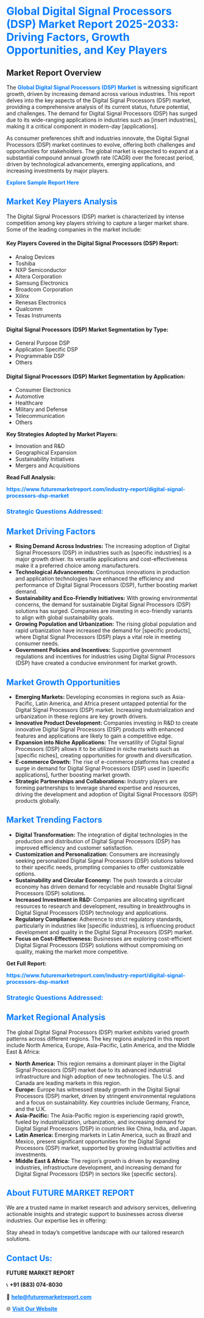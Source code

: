 <h1 style="color: #007BFF;">Global Digital Signal Processors (DSP) Market Report 2025-2033: Driving Factors, Growth Opportunities, and Key Players</h1>

<section id="overview">
<h2>Market Report Overview</h2>
<p>The <a href="https://www.futuremarketreport.com/industry-report/digital-signal-processors-dsp-market" style="color: #007BFF; text-decoration: none;"><strong>Global Digital Signal Processors (DSP) Market</strong></a> is witnessing significant growth, driven by increasing demand across various industries. This report delves into the key aspects of the Digital Signal Processors (DSP) market, providing a comprehensive analysis of its current status, future potential, and challenges. The demand for Digital Signal Processors (DSP) has surged due to its wide-ranging applications in industries such as [insert industries], making it a critical component in modern-day [applications].</p>
<p>As consumer preferences shift and industries innovate, the Digital Signal Processors (DSP) market continues to evolve, offering both challenges and opportunities for stakeholders. The global market is expected to expand at a substantial compound annual growth rate (CAGR) over the forecast period, driven by technological advancements, emerging applications, and increasing investments by major players.</p>
</section>

<section id="overview">
<p><a href="https://www.futuremarketreport.com/request-sample/reportId=75784" style="color: #007BFF; text-decoration: none;"><strong>Explore Sample Report Here</strong></a></p>
</section>

<section id="key-players">
<h2 style="color: #007BFF;">Market Key Players Analysis</h2>
<p>The Digital Signal Processors (DSP) market is characterized by intense competition among key players striving to capture a larger market share. Some of the leading companies in the market include:</p>
<h4>Key Players Covered in the Digital Signal Processors (DSP) Report:</h4>
<ul><li>Analog Devices</li><li>Toshiba</li><li>NXP Semiconductor</li><li>Altera Corporation</li><li>Samsung Electronics</li><li>Broadcom Corporation</li><li>Xilinx</li><li>Renesas Electronics</li><li>Qualcomm</li><li>Texas Instruments</li></ul>
<h4>Digital Signal Processors (DSP) Market Segmentation by Type:</h4>
<ul><li>General Purpose DSP</li><li>Application Specific DSP</li><li>Programmable DSP</li><li>Others</li></ul>

<h4>Digital Signal Processors (DSP) Market Segmentation by Application:</h4>
<ul><li>Consumer Electronics</li><li>Automotive</li><li>Healthcare</li><li>Military and Defense</li><li>Telecommunication</li><li>Others</li></ul>
<p><strong>Key Strategies Adopted by Market Players:</strong></p>
<ul>
<li>Innovation and R&D</li>
<li>Geographical Expansion</li>
<li>Sustainability Initiatives</li>
<li>Mergers and Acquisitions</li>
</ul>
</section>

<section>
<p><strong>Read Full Analysis: </strong></p><a href="https://www.futuremarketreport.com/industry-report/digital-signal-processors-dsp-market" style="color: #007BFF; text-decoration: none;"><strong>https://www.futuremarketreport.com/industry-report/digital-signal-processors-dsp-market</strong></a>
<h3 style="color: #007BFF;">Strategic Questions Addressed:</h3>
</section>

<section id="driving-factors">
<h2 style="color: #007BFF;">Market Driving Factors</h2>
<ul>
<li><strong>Rising Demand Across Industries:</strong> The increasing adoption of Digital Signal Processors (DSP) in industries such as [specific industries] is a major growth driver. Its versatile applications and cost-effectiveness make it a preferred choice among manufacturers.</li>
<li><strong>Technological Advancements:</strong> Continuous innovations in production and application technologies have enhanced the efficiency and performance of Digital Signal Processors (DSP), further boosting market demand.</li>
<li><strong>Sustainability and Eco-Friendly Initiatives:</strong> With growing environmental concerns, the demand for sustainable Digital Signal Processors (DSP) solutions has surged. Companies are investing in eco-friendly variants to align with global sustainability goals.</li>
<li><strong>Growing Population and Urbanization:</strong> The rising global population and rapid urbanization have increased the demand for [specific products], where Digital Signal Processors (DSP) plays a vital role in meeting consumer needs.</li>
<li><strong>Government Policies and Incentives:</strong> Supportive government regulations and incentives for industries using Digital Signal Processors (DSP) have created a conducive environment for market growth.</li>
</ul>
</section>

<section id="growth-opportunities">
<h2 style="color: #007BFF;">Market Growth Opportunities</h2>
<ul>
<li><strong>Emerging Markets:</strong> Developing economies in regions such as Asia-Pacific, Latin America, and Africa present untapped potential for the Digital Signal Processors (DSP) market. Increasing industrialization and urbanization in these regions are key growth drivers.</li>
<li><strong>Innovative Product Development:</strong> Companies investing in R&D to create innovative Digital Signal Processors (DSP) products with enhanced features and applications are likely to gain a competitive edge.</li>
<li><strong>Expansion into Niche Applications:</strong> The versatility of Digital Signal Processors (DSP) allows it to be utilized in niche markets such as [specific niches], creating opportunities for growth and diversification.</li>
<li><strong>E-commerce Growth:</strong> The rise of e-commerce platforms has created a surge in demand for Digital Signal Processors (DSP) used in [specific applications], further boosting market growth.</li>
<li><strong>Strategic Partnerships and Collaborations:</strong> Industry players are forming partnerships to leverage shared expertise and resources, driving the development and adoption of Digital Signal Processors (DSP) products globally.</li>
</ul>
</section>

<section id="trending-factors">
<h2 style="color: #007BFF;">Market Trending Factors</h2>
<ul>
<li><strong>Digital Transformation:</strong> The integration of digital technologies in the production and distribution of Digital Signal Processors (DSP) has improved efficiency and customer satisfaction.</li>
<li><strong>Customization and Personalization:</strong> Consumers are increasingly seeking personalized Digital Signal Processors (DSP) solutions tailored to their specific needs, prompting companies to offer customizable options.</li>
<li><strong>Sustainability and Circular Economy:</strong> The push towards a circular economy has driven demand for recyclable and reusable Digital Signal Processors (DSP) solutions.</li>
<li><strong>Increased Investment in R&D:</strong> Companies are allocating significant resources to research and development, resulting in breakthroughs in Digital Signal Processors (DSP) technology and applications.</li>
<li><strong>Regulatory Compliance:</strong> Adherence to strict regulatory standards, particularly in industries like [specific industries], is influencing product development and quality in the Digital Signal Processors (DSP) market.</li>
<li><strong>Focus on Cost-Effectiveness:</strong> Businesses are exploring cost-efficient Digital Signal Processors (DSP) solutions without compromising on quality, making the market more competitive.</li>
</ul>
</section>

<section>
<p><strong>Get Full Report: </strong></p><a href="https://www.futuremarketreport.com/industry-report/digital-signal-processors-dsp-market" style="color: #007BFF; text-decoration: none;"><strong>https://www.futuremarketreport.com/industry-report/digital-signal-processors-dsp-market</strong></a>
<h3 style="color: #007BFF;">Strategic Questions Addressed:</h3>
</section>


<section id="regional-analysis">
<h2 style="color: #007BFF;">Market Regional Analysis</h2>
<p>The global Digital Signal Processors (DSP) market exhibits varied growth patterns across different regions. The key regions analyzed in this report include North America, Europe, Asia-Pacific, Latin America, and the Middle East & Africa:</p>
<ul>
<li><strong>North America:</strong> This region remains a dominant player in the Digital Signal Processors (DSP) market due to its advanced industrial infrastructure and high adoption of new technologies. The U.S. and Canada are leading markets in this region.</li>
<li><strong>Europe:</strong> Europe has witnessed steady growth in the Digital Signal Processors (DSP) market, driven by stringent environmental regulations and a focus on sustainability. Key countries include Germany, France, and the U.K.</li>
<li><strong>Asia-Pacific:</strong> The Asia-Pacific region is experiencing rapid growth, fueled by industrialization, urbanization, and increasing demand for Digital Signal Processors (DSP) in countries like China, India, and Japan.</li>
<li><strong>Latin America:</strong> Emerging markets in Latin America, such as Brazil and Mexico, present significant opportunities for the Digital Signal Processors (DSP) market, supported by growing industrial activities and investments.</li>
<li><strong>Middle East & Africa:</strong> The region’s growth is driven by expanding industries, infrastructure development, and increasing demand for Digital Signal Processors (DSP) in sectors like [specific sectors].</li>
</ul>
</section>

<footer>
<h2 style="color: #007BFF;">About FUTURE MARKET REPORT</h2>
<p>We are a trusted name in market research and advisory services, delivering actionable insights and strategic support to businesses across diverse industries. Our expertise lies in offering:</p>

<p>Stay ahead in today’s competitive landscape with our tailored research solutions.</p>

<h2 style="color: #007BFF;">Contact Us:</h2>
<p><strong>FUTURE MARKET REPORT</strong></p>
<p>📞 <strong>+91 (883) 074-8030</strong></p>
<p>📧 <strong><a href="mailto:help@futuremarketreport.com" style="color: #007BFF;">help@futuremarketreport.com</a></strong></p>
<p>🌐 <strong><a href="https://www.futuremarketreport.com/" style="color: #007BFF;">Visit Our Website</a></strong></p>
</footer>